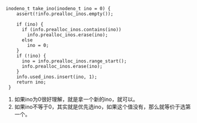 ```
inodeno_t take_ino(inodeno_t ino = 0) {
    assert(!info.prealloc_inos.empty());

    if (ino) {
      if (info.prealloc_inos.contains(ino))
        info.prealloc_inos.erase(ino);
      else
        ino = 0;
    }
    if (!ino) {
      ino = info.prealloc_inos.range_start();
      info.prealloc_inos.erase(ino);
    }
    info.used_inos.insert(ino, 1);
    return ino;
 }
 ```
 1. 如果ino为0很好理解，就是拿一个新的ino，就可以。
 2. 如果ino不等于0，其实就是优先选ino，如果这个值没有，那么就等价于选第一个。
